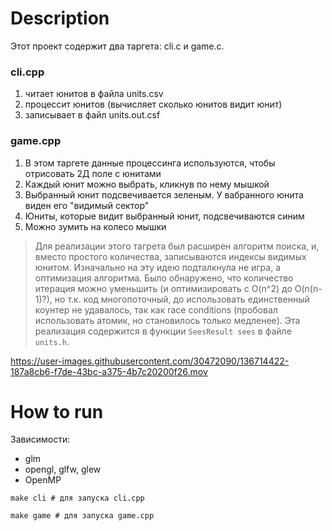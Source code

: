 # Description
Этот проект содержит два таргета: cli.c и game.c.

### cli.cpp
1. читает юнитов в файла units.csv
2. процессит юнитов (вычисляет сколько юнитов видит юнит)
3. записывает в файл units.out.csf

### game.cpp
1. В этом таргете данные процессинга используются, чтобы отрисовать 2Д поле с юнитами
2. Каждый юнит можно выбрать, кликнув по нему мышкой
3. Выбранный юнит подсвечивается зеленым. У вабранного юнита виден его "видимый сектор"
4. Юниты, которые видит выбранный юнит, подсвечиваются синим
5. Можно зумить на колесо мышки
> Для реализации этого тагрета был расширен алгоритм поиска, и, вместо простого количества, записываются индексы видимых юнитом. Изначально на эту идею подталкнула не игра, а оптимизация алгоритма. Было обнаружено, что количество итерация можно уменьшить (и оптимизировать с O(n^2) до O(n(n-1)?), но т.к. код многопоточный, до использовать единственный коунтер не удавалось, так как race conditions (пробовал использовать атомик, но становилось только медленее). Эта реализация содержится в функции `SeesResult sees` в файле `units.h`.

https://user-images.githubusercontent.com/30472090/136714422-187a8cb6-f7de-43bc-a375-4b7c20200f26.mov

# How to run
Зависимости:
- glm
- opengl, glfw, glew
- OpenMP
``` console
make cli # для запуска cli.cpp

make game # для запуска game.cpp
```
